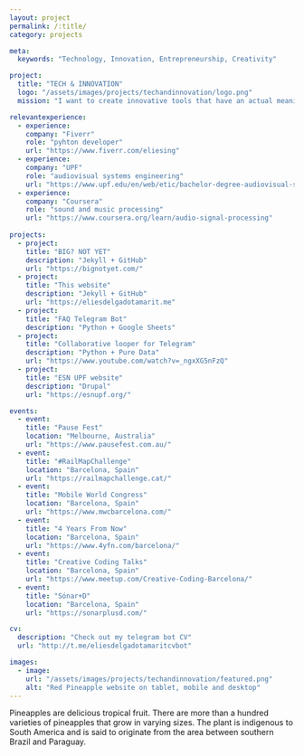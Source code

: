 ```yaml
---
layout: project
permalink: /:title/
category: projects

meta:
  keywords: "Technology, Innovation, Entrepreneurship, Creativity"

project:
  title: "TECH & INNOVATION"
  logo: "/assets/images/projects/techandinnovation/logo.png"
  mission: "I want to create innovative tools that have an actual meaningful impact on people’s lives."

relevantexperience:
  - experience:
    company: "Fiverr"
    role: "pyhton developer"
    url: "https://www.fiverr.com/eliesing"
  - experience:
    company: "UPF"
    role: "audiovisual systems engineering"
    url: "https://www.upf.edu/en/web/etic/bachelor-degree-audiovisual-systems-engineering-2016"
  - experience:
    company: "Coursera"
    role: "sound and music processing"
    url: "https://www.coursera.org/learn/audio-signal-processing"
    
projects:
  - project:
    title: "BIG? NOT YET"
    description: "Jekyll + GitHub"
    url: "https://bignotyet.com/"
  - project:
    title: "This website"
    description: "Jekyll + GitHub"
    url: "https://eliesdelgadotamarit.me"
  - project:
    title: "FAQ Telegram Bot"
    description: "Python + Google Sheets"
  - project:
    title: "Collaborative looper for Telegram"
    description: "Python + Pure Data"
    url: "https://www.youtube.com/watch?v=_ngxXG5nFzQ"
  - project:
    title: "ESN UPF website"
    description: "Drupal"
    url: "https://esnupf.org/"

events:
  - event:
    title: "Pause Fest"
    location: "Melbourne, Australia"
    url: "https://www.pausefest.com.au/"
  - event:
    title: "#RailMapChallenge"
    location: "Barcelona, Spain"
    url: "https://railmapchallenge.cat/"
  - event:
    title: "Mobile World Congress"
    location: "Barcelona, Spain"
    url: "https://www.mwcbarcelona.com/"
  - event:
    title: "4 Years From Now"
    location: "Barcelona, Spain"
    url: "https://www.4yfn.com/barcelona/"
  - event:
    title: "Creative Coding Talks"
    location: "Barcelona, Spain"
    url: "https://www.meetup.com/Creative-Coding-Barcelona/"
  - event:
    title: "Sónar+D"
    location: "Barcelona, Spain"
    url: "https://sonarplusd.com/"

cv: 
  description: "Check out my telegram bot CV"
  url: "http://t.me/eliesdelgadotamaritcvbot"

images:
  - image:
    url: "/assets/images/projects/techandinnovation/featured.png"
    alt: "Red Pineapple website on tablet, mobile and desktop"
---
```

<p>Pineapples are delicious tropical fruit. There are more than a hundred varieties of pineapples that grow in varying sizes. The plant is indigenous to South America and is said to originate from the area between southern Brazil and Paraguay.</p>